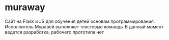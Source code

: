 # muraway
Сайт на Flask и JS для обучения детей основам программирования. Исполнитель Муравей выполняет текстовые команды
В данный момент ведется разработка, рабочего прототипа нет
